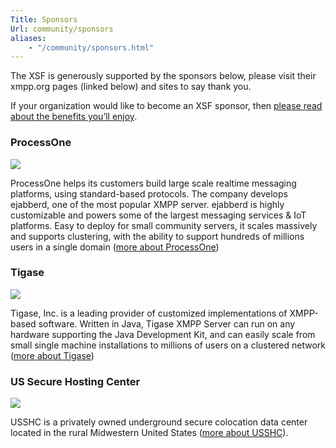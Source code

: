 ```yaml
---
Title: Sponsors
Url: community/sponsors
aliases:
    - "/community/sponsors.html"
---
```


The XSF is generously supported by the sponsors below, please visit their xmpp.org pages (linked below) and sites to say thank you.

If your organization would like to become an XSF sponsor, then [please read about the benefits you’ll enjoy](/community/sponsorship).


### ProcessOne

[![](/images/logos/process-one.png)](/sponsors/processone)

ProcessOne helps its customers build large scale realtime messaging platforms, using standard-based protocols. The company develops ejabberd, one of the most popular XMPP server. ejabberd is highly customizable and powers some of the largest messaging services & IoT platforms. Easy to deploy for small community servers, it scales massively and supports clustering, with the ability to support hundreds of millions users in a single domain ([more about ProcessOne](/sponsors/processone))

### Tigase

[![](/images/logos/tigase.png)](/sponsors/tigase)

Tigase, Inc. is a leading provider of customized implementations of XMPP-based software. Written in Java, Tigase XMPP Server can run on any hardware supporting the Java Development Kit, and can easily scale from small single machine installations to millions of users on a clustered network ([more about Tigase](/sponsors/tigase))


### US Secure Hosting Center

[![](/images/logos/usshc.png)](/sponsors/us-secure-hosting-center)

USSHC is a privately owned underground secure colocation data center located in the rural Midwestern United States ([more about USSHC](/sponsors/us-secure-hosting-center)).
